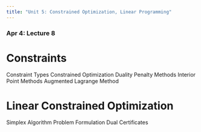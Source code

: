 ```yaml
---
title: "Unit 5: Constrained Optimization, Linear Programming" 
---
```



### Apr 4: Lecture 8 



# Constraints
Constraint Types
Constrained Optimization
Duality
Penalty Methods
Interior Point Methods
Augmented Lagrange Method

# Linear Constrained Optimization
Simplex Algorithm
Problem Formulation
Dual Certificates
